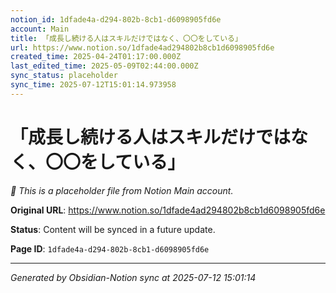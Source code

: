 ```yaml
---
notion_id: 1dfade4a-d294-802b-8cb1-d6098905fd6e
account: Main
title: 「成長し続ける人はスキルだけではなく、〇〇をしている」
url: https://www.notion.so/1dfade4ad294802b8cb1d6098905fd6e
created_time: 2025-04-24T01:17:00.000Z
last_edited_time: 2025-05-09T02:44:00.000Z
sync_status: placeholder
sync_time: 2025-07-12T15:01:14.973958
---
```


# 「成長し続ける人はスキルだけではなく、〇〇をしている」

*🔄 This is a placeholder file from Notion Main account.*

**Original URL**: https://www.notion.so/1dfade4ad294802b8cb1d6098905fd6e

**Status**: Content will be synced in a future update.

**Page ID**: `1dfade4a-d294-802b-8cb1-d6098905fd6e`

---

*Generated by Obsidian-Notion sync at 2025-07-12 15:01:14*
